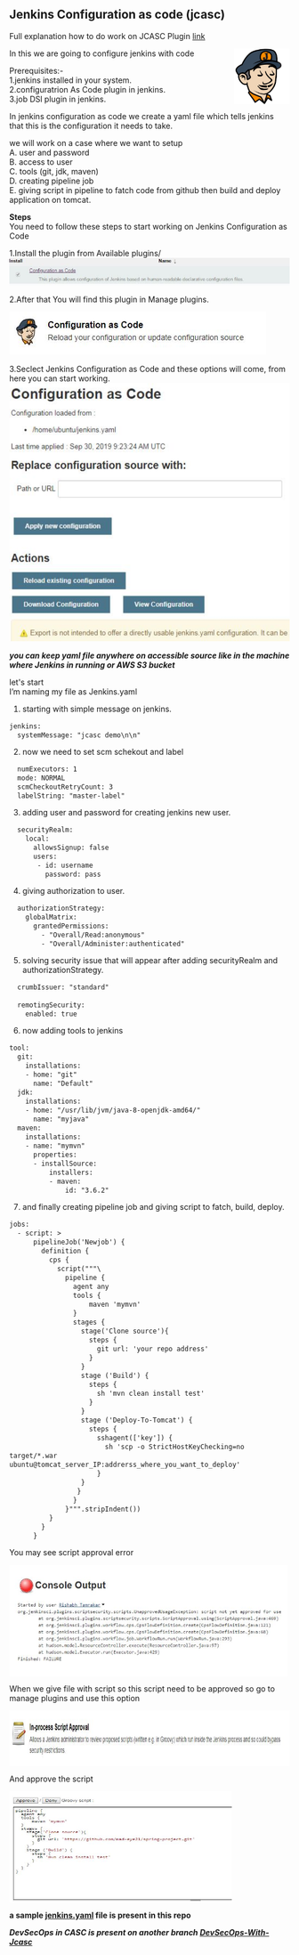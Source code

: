 ## Jenkins Configuration as code (jcasc)

Full explanation how to do work on JCASC Plugin [link](https://github.com/jenkinsci/configuration-as-code-plugin) 

<img src="https://github.com/Rishabh-Tamrakar/Jenkins-Configuration-as-Code-jcasc/blob/master/images/jcasc.JPG" align="right" height="100" width="100">

In this we are going to configure jenkins with code

Prerequisites:-\
1.jenkins installed in your system.\
2.configuratrion As Code plugin in jenkins.\
3.job DSl plugin in jenkins.

In jenkins configuration as code we create a yaml file which tells jenkins that this is the configuration it needs to take.

we will work on a case where we want to setup\
A. user and password\
B. access to user\
C. tools (git, jdk, maven)\
D. creating pipeline job\
E. giving script in pipeline to fatch code from github then build and deploy application on tomcat.

**Steps**\
You need to follow these steps to start working on Jenkins Configuration as Code

1.Install the plugin from Available plugins/
![Alt text](https://github.com/Rishabh-Tamrakar/Jenkins-Configuration-as-Code-jcasc/blob/master/images/1.JPG)

2.After that You will find this plugin in Manage plugins.

![Alt text](https://github.com/Rishabh-Tamrakar/Jenkins-Configuration-as-Code-jcasc/blob/master/images/2.JPG)

3.Seclect Jenkins Configuration as Code and these options will come, from here you can start working.
![Alt text](https://github.com/Rishabh-Tamrakar/Jenkins-Configuration-as-Code-jcasc/blob/master/images/3.JPG)

***you can keep yaml file anywhere on accessible source like in the machine where Jenkins in running or AWS S3 bucket***

let's start \
I’m naming my file as Jenkins.yaml

1. starting with simple message on jenkins.
```
jenkins:
  systemMessage: "jcasc demo\n\n"
```
2. now we need to set scm schekout and label
```
  numExecutors: 1
  mode: NORMAL
  scmCheckoutRetryCount: 3
  labelString: "master-label"
```
3. adding user and password for creating jenkins new user.
```
  securityRealm:
    local:
      allowsSignup: false
      users:
       - id: username
         password: pass
```       
4. giving authorization to user.
```
  authorizationStrategy:
    globalMatrix:
      grantedPermissions:
        - "Overall/Read:anonymous"
        - "Overall/Administer:authenticated"
```
5. solving security issue that will appear after adding securityRealm and authorizationStrategy.
```
  crumbIssuer: "standard"

  remotingSecurity:
    enabled: true
```   
6. now adding tools to jenkins
```
tool:
  git:
    installations:
    - home: "git"
      name: "Default"
  jdk:
    installations:
    - home: "/usr/lib/jvm/java-8-openjdk-amd64/"
      name: "myjava"
  maven:
    installations:
    - name: "mymvn"
      properties:
      - installSource:
          installers:
          - maven:
              id: "3.6.2"
 ```             
7. and finally creating pipeline job and giving script to fatch, build, deploy.
```
jobs:
  - script: >
      pipelineJob('Newjob') {
        definition {
          cps {
            script("""\
              pipeline {
                agent any
                tools {
                    maven 'mymvn'
                }
                stages {
                  stage('Clone source'){
                    steps {
                      git url: 'your repo address'
                    }
                  }
                  stage ('Build') {
                    steps {
                      sh 'mvn clean install test'
                    }
                  }
                  stage ('Deploy-To-Tomcat') {
                    steps {
                      sshagent(['key']) {
                        sh 'scp -o StrictHostKeyChecking=no target/*.war ubuntu@tomcat_server_IP:addrerss_where_you_want_to_deploy'
                      }
                  }
                 }
                }
              }""".stripIndent())
          }
        }
      }

```
You may see script approval error

<img src="https://github.com/Rishabh-Tamrakar/Jenkins-Configuration-as-Code-jcasc/blob/master/images/script%20aprove%20error.JPG" align="center" height="200" width="500">

When we give file with script so this script need to be approved so go to manage plugins and use this option

<img src="https://github.com/Rishabh-Tamrakar/Jenkins-Configuration-as-Code-jcasc/blob/master/images/script%20apprve%20option.JPG" align="center" height="100" width="1000">

And approve the script

<img src="https://github.com/Rishabh-Tamrakar/Jenkins-Configuration-as-Code-jcasc/blob/master/images/script%20apprve.JPG" align="center" height="200" width="400">

**a sample [jenkins.yaml](https://github.com/Rishabh-Tamrakar/Jenkins-Configuration-as-Code-jcasc/blob/master/jenkins.yaml) file is present in this repo**

***DevSecOps in CASC is present on another branch [DevSecOps-With-Jcasc](https://github.com/Rishabh-Tamrakar/Jenkins-Configuration-as-Code-jcasc/tree/DevSecOps-With-Jcasc)***
